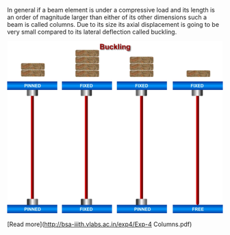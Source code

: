 In general if a beam element is under a compressive load and its length is an order of magnitude larger than either of its other dimensions such a beam is called columns. Due to its size its axial displacement is going to be very small compared to its lateral deflection called buckling.


<img src="images/buckling.jpg">

[Read more](http://bsa-iiith.vlabs.ac.in/exp4/Exp-4 Columns.pdf)